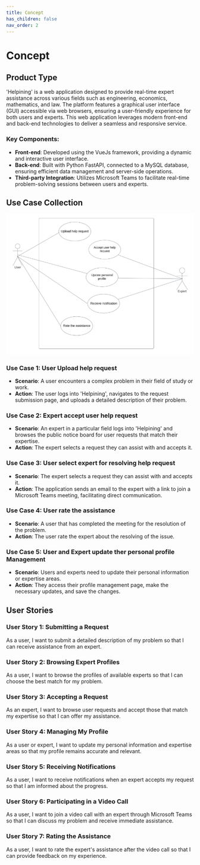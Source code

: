 ```yaml
---
title: Concept
has_children: false
nav_order: 2
---
```


# Concept

## Product Type

'Helpining' is a web application designed to provide real-time expert assistance across various fields such as engineering, economics, mathematics, and law. The platform features a graphical user interface (GUI) accessible via web browsers, ensuring a user-friendly experience for both users and experts. This web application leverages modern front-end and back-end technologies to deliver a seamless and responsive service.

### Key Components:
- **Front-end**: Developed using the VueJs framework, providing a dynamic and interactive user interface.
- **Back-end**: Built with Python FastAPI, connected to a MySQL database, ensuring efficient data management and server-side operations.
- **Third-party Integration**: Utilizes Microsoft Teams to facilitate real-time problem-solving sessions between users and experts.

## Use Case Collection
![Use cases](/pictures/useCase.png)

### Use Case 1: User Upload help request
- **Scenario**: A user encounters a complex problem in their field of study or work.
- **Action**: The user logs into 'Helpining', navigates to the request submission page, and uploads a detailed description of their problem.


### Use Case 2: Expert accept user help request
- **Scenario**: An expert in a particular field logs into 'Helpining' and browses the public notice board for user requests that match their expertise.
- **Action**: The expert selects a request they can assist with and accepts it.

### Use Case 3: User select expert for resolving help request
- **Scenario**: The expert selects a request they can assist with and accepts it.
- **Action**: The application sends an email to the expert with a link to join a Microsoft Teams meeting, facilitating direct communication.

### Use Case 4: User rate the assistance
- **Scenario**: A user that has completed the meeting for the resolution of the problem.
- **Action**: The user rate the expert about the resolving of the issue.

### Use Case 5: User and Expert update ther personal profile Management
- **Scenario**: Users and experts need to update their personal information or expertise areas.
- **Action**: They access their profile management page, make the necessary updates, and save the changes.


## User Stories

### User Story 1: Submitting a Request
As a user, I want to submit a detailed description of my problem so that I can receive assistance from an expert.

### User Story 2: Browsing Expert Profiles
As a user, I want to browse the profiles of available experts so that I can choose the best match for my problem.

### User Story 3: Accepting a Request
As an expert, I want to browse user requests and accept those that match my expertise so that I can offer my assistance.

### User Story 4: Managing My Profile
As a user or expert, I want to update my personal information and expertise areas so that my profile remains accurate and relevant.

### User Story 5: Receiving Notifications
As a user, I want to receive notifications when an expert accepts my request so that I am informed about the progress.

### User Story 6: Participating in a Video Call
As a user, I want to join a video call with an expert through Microsoft Teams so that I can discuss my problem and receive immediate assistance.

### User Story 7: Rating the Assistance
As a user, I want to rate the expert's assistance after the video call so that I can provide feedback on my experience.
